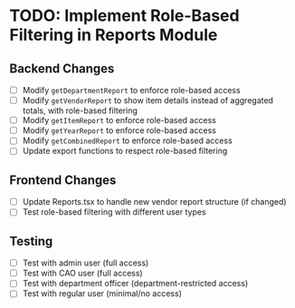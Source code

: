 # TODO: Implement Role-Based Filtering in Reports Module

## Backend Changes
- [ ] Modify `getDepartmentReport` to enforce role-based access
- [ ] Modify `getVendorReport` to show item details instead of aggregated totals, with role-based filtering
- [ ] Modify `getItemReport` to enforce role-based access
- [ ] Modify `getYearReport` to enforce role-based access
- [ ] Modify `getCombinedReport` to enforce role-based access
- [ ] Update export functions to respect role-based filtering

## Frontend Changes
- [ ] Update Reports.tsx to handle new vendor report structure (if changed)
- [ ] Test role-based filtering with different user types

## Testing
- [ ] Test with admin user (full access)
- [ ] Test with CAO user (full access)
- [ ] Test with department officer (department-restricted access)
- [ ] Test with regular user (minimal/no access)
